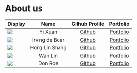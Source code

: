 # About us


Display |   Name   | Github Profile | Portfolio 
--------|:--------:|:--------------:|:---------:
![](https://via.placeholder.com/100.png?text=Photo) | Yi Xuan  | [Github](https://github.com/) | [Portfolio](docs/team/johndoe.md)
![](https://via.placeholder.com/100.png?text=Photo) | Irving de Boer  | [Github](https://github.com/) | [Portfolio](docs/team/johndoe.md)
![](https://via.placeholder.com/100.png?text=Photo) | Hong Lin Shang | [Github](https://github.com/honglinshang) | [Portfolio](docs/team/johndoe.md)
![](https://via.placeholder.com/100.png?text=Photo) | Wan Lin | [Github](https://github.com/) | [Portfolio](docs/team/johndoe.md)
![](https://via.placeholder.com/100.png?text=Photo) | Don Roe  | [Github](https://github.com/) | [Portfolio](docs/team/johndoe.md)
